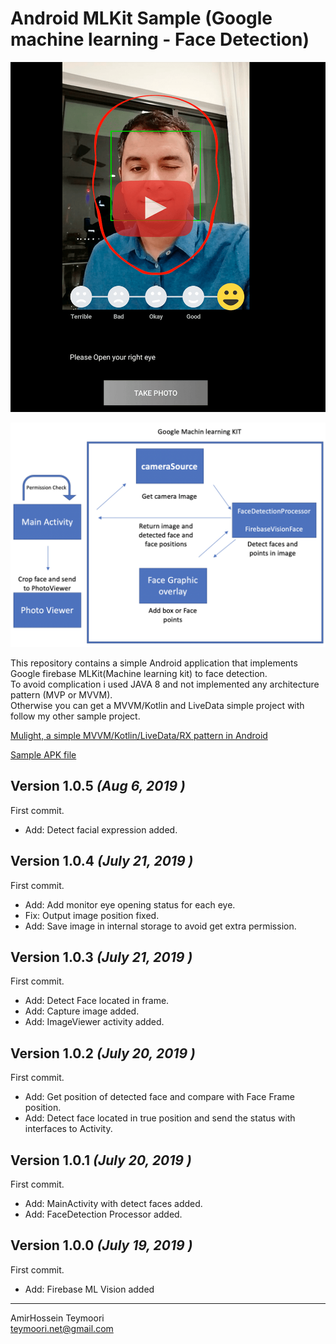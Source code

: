 
# Android MLKit Sample (Google machine learning - Face Detection)  
  

[![Android face detection demo](files/thumb.png)](https://www.youtube.com/watch?v=J4-t1SiGXXQ&feature=youtu.be)
 
  
![Alt text](files/face_flow.png?raw=true "Face Detection Flow")
  
   
This repository contains a simple Android application that implements Google firebase MLKit(Machine learning kit) to face detection.  
To avoid complication i used JAVA 8 and not implemented any architecture pattern (MVP or MVVM).  
Otherwise you can get a MVVM/Kotlin and LiveData simple project with follow my other sample project.  
  
<a href="https://github.com/ateymoori/mulight">Mulight, a simple MVVM/Kotlin/LiveData/RX pattern in Android</a>  
  
[Sample APK file](files/face_detection.apk)
  
  
Version 1.0.5 *(Aug 6, 2019 )*  
----------------------------  
  
First commit.   
 * Add: Detect facial expression added.
  
Version 1.0.4 *(July 21, 2019 )*  
----------------------------  
  
First commit.   
 * Add: Add monitor eye opening status for each eye.  
 * Fix: Output image position fixed.  
 * Add: Save image in internal storage to avoid get extra permission.  
  
   
Version 1.0.3 *(July 21, 2019 )*  
----------------------------  
  
First commit.   
 * Add: Detect Face located in frame.   
 * Add: Capture image added.  
 * Add: ImageViewer activity added.  
  
   
Version 1.0.2 *(July 20, 2019 )*  
----------------------------  
  
First commit.   
 * Add: Get position of detected face and compare with Face Frame position.  
 * Add: Detect face located in true position and send the status with interfaces to Activity.  
  
   
Version 1.0.1 *(July 20, 2019 )*  
----------------------------  
  
First commit.   
 * Add: MainActivity with detect faces added.  
 * Add: FaceDetection Processor added.  
  
   
Version 1.0.0 *(July 19, 2019 )*  
----------------------------  
  
First commit.   
 * Add: Firebase ML Vision added  
  
----------------------------  
AmirHossein Teymoori  
teymoori.net@gmail.com